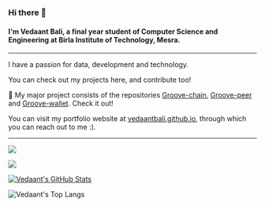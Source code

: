 ### Hi there 👋

<!--
**vedaantBali/vedaantBali** is a ✨ _special_ ✨ repository because its `README.md` (this file) appears on your GitHub profile.

Here are some ideas to get you started:

- 🔭 I’m currently working on ...
- 🌱 I’m currently learning ...
- 👯 I’m looking to collaborate on ...
- 🤔 I’m looking for help with ...
- 💬 Ask me about ...
- 📫 How to reach me: ...
- 😄 Pronouns: ...
- ⚡ Fun fact: ...
-->
#### I'm Vedaant Bali, a final year student of Computer Science and Engineering at Birla Institute of Technology, Mesra. 

----
I have a passion for data, development and technology. 

You can check out my projects here, and contribute too! 

🔭 My major project consists of the repositories [Groove-chain](https://github.com/vedaantBali/groove-chain), [Groove-peer](https://github.com/vedaantBali/groove-peer) and [Groove-wallet](https://github.com/vedaantBali/groove-wallet). Check it out!

You can visit my portfolio website at [vedaantbali.github.io](https://vedaantbali.github.io), through which you can reach out to me :). 

----
[<img src="https://img.shields.io/badge/LinkedIn-vedaantbali-blue">](https://www.linkedin.com/in/vedaant-bali)

![](https://komarev.com/ghpvc/?username=vedaantBali&color=green)

[![Vedaant's GitHub Stats](https://github-readme-stats.vercel.app/api/?username=vedaantBali&theme=tokyonight&showicons=true)]()

![Vedaant's Top Langs](https://github-readme-stats.vercel.app/api/top-langs/?username=vedaantBali&theme=cobalt&layout=compact)
